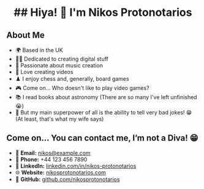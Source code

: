 <h1 align="center">## Hiya! 👋 I'm Nikos Protonotarios</h1>

  ## About Me
- 🌍 Based in the UK
- 👨‍💻 Dedicated to creating digital stuff
- 🎸 Passionate about music creation
- 🎥 Love creating videos
- ♟️ I enjoy chess and, generally, board games
- 🎮 Come on... Who doesn't like to play video games?
- 📚 I read books about astronomy (There are so many I've left unfinished 😭)
- 💪 But my main superpower of all is the ability to tell very bad jokes! 😁 (At least, that's what my wife says)

## Come on... You can contact me, I’m not a Diva! 😁

- 📧 **Email:** [nikos@example.com](mailto:nikos@example.com)
- 📱 **Phone:** +44 123 456 7890
- 🔗 **LinkedIn:** [linkedin.com/in/nikos-protonotarios](https://linkedin.com/in/nikos-protonotarios)
- 🌐 **Website:** [nikosprotonotarios.com](https://nikosprotonotarios.com)
- 💼 **GitHub:** [github.com/nikosprotonotarios](https://github.com/nikosprotonotarios)

